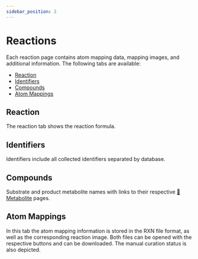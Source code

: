 ```yaml
---
sidebar_position: 2
---
```


# Reactions

Each reaction page contains atom mapping data, mapping images, and additional information. The following tabs are available:
- [Reaction](/metamdb-docs/database-query/reaction#reaction)
- [Identifiers](/metamdb-docs/database-query/reaction#identifiers)
- [Compounds](/metamdb-docs/database-query/reaction#compounds)
- [Atom Mappings](/metamdb-docs/database-query/reaction#atom-mappings)

## Reaction
The reaction tab shows the reaction formula.

## Identifiers
Identifiers include all collected identifiers separated by database.

## Compounds
Substrate and product metabolite names with links to their respective [:link: Metabolite](/metamdb-docs/database-query/metabolite) pages.

## Atom Mappings
In this tab the atom mapping information is stored in the RXN file format, as well as the corresponding reaction image. Both files can be opened with the respective buttons and can be downloaded. The manual curation status is also depicted.

